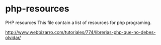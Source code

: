 php-resources
=============

PHP resources
This file contain a list of resources for php programing.

http://www.webbizarro.com/tutoriales/774/librerias-php-que-no-debes-olvidar/
